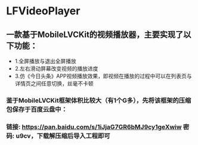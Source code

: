 # LFVideoPlayer
## 一款基于MobileLVCKit的视频播放器，主要实现了以下功能： 
- 1.全屏播放与退出全屏播放 
- 2.左右滑动屏幕改变视频的播放进度 
- 3.仿《今日头条》APP视频播放效果，即视频在播放的过程中可以在列表页与详情页之间任意切换，丝毫不卡顿

### 鉴于MobileLVCKit框架体积比较大（有1个G多），先将该框架的压缩包保存于百度云盘中：
### 链接: https://pan.baidu.com/s/1iJjaG7GR6bMJ9cy1geXwiw 密码: u9cv，下载解压缩后导入工程即可
